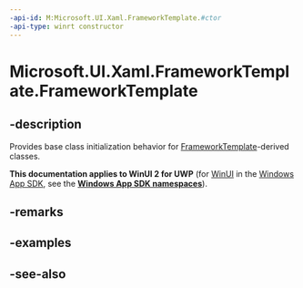 ```yaml
---
-api-id: M:Microsoft.UI.Xaml.FrameworkTemplate.#ctor
-api-type: winrt constructor
---
```


<!-- Method syntax
protected FrameworkTemplate()
-->

# Microsoft.UI.Xaml.FrameworkTemplate.FrameworkTemplate

## -description
Provides base class initialization behavior for [FrameworkTemplate](frameworktemplate.md)-derived classes.

**This documentation applies to WinUI 2 for UWP** (for [WinUI](/windows/apps/winui/winui3/) in the [Windows App SDK](/windows/apps/windows-app-sdk/), see the **[Windows App SDK namespaces](/windows/windows-app-sdk/api/winrt/)**).

## -remarks

## -examples

## -see-also
